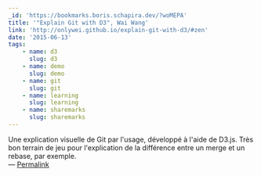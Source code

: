 ```yaml
---
_id: 'https://bookmarks.boris.schapira.dev/?woMEPA'
title: '"Explain Git with D3", Wai Wang'
link: 'http://onlywei.github.io/explain-git-with-d3/#zen'
date: '2015-06-13'
tags:
    - name: d3
      slug: d3
    - name: demo
      slug: demo
    - name: git
      slug: git
    - name: learning
      slug: learning
    - name: sharemarks
      slug: sharemarks
---
```


Une explication visuelle de Git par l'usage, développé à l'aide de D3.js. Très
bon terrain de jeu pour l'explication de la différence entre un merge et un
rebase, par exemple. <br>&#8212;
<a href="https://bookmarks.boris.schapira.dev/?woMEPA" title="Permalink">Permalink</a>
